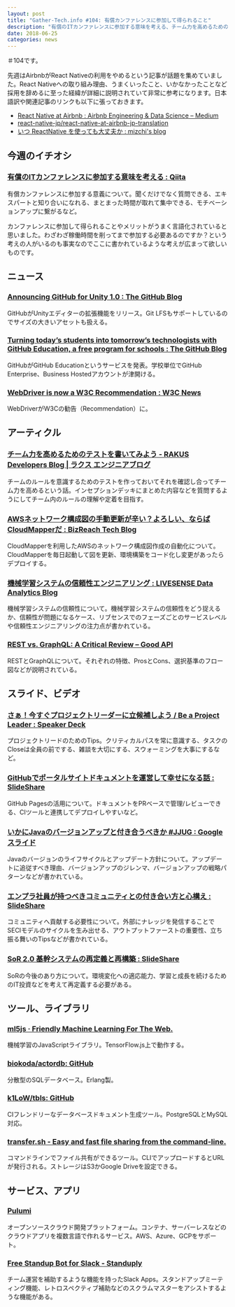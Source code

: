 ```yaml
---
layout: post
title: "Gather-Tech.info #104: 有償カンファレンスに参加して得られること"
description: "有償のITカンファレンスに参加する意味を考える、チーム力を高めるためのテストを書いてみよう など"
date: 2018-06-25
categories: news
---
```


＃104です。

先週はAirbnbがReact Nativeの利用をやめるという記事が話題を集めていました。React Nativeへの取り組み理由、うまくいったこと、いかなかったことなど採用を辞めるに至った経緯が詳細に説明されていて非常に参考になります。日本語訳や関連記事のリンクも以下に張っておきます。

- [React Native at Airbnb : Airbnb Engineering & Data Science – Medium](https://medium.com/airbnb-engineering/react-native-at-airbnb-f95aa460be1c)
- [react-native-jp/react-native-at-airbnb-jp-translation](https://github.com/react-native-jp/react-native-at-airbnb-jp-translation)
- [いつ ReactNative を使っても大丈夫か : mizchi's blog](http://mizchi.hatenablog.com/entry/2018/06/20/115539)


## 今週のイチオシ

### [有償のITカンファレンスに参加する意味を考える : Qiita](https://qiita.com/kenazuma/items/0cb8295d15a5b6898ebd)

有償カンファレンスに参加する意義について。聞くだけでなく質問できる、エキスパートと知り合いになれる、まとまった時間が取れて集中できる、モチベーションアップに繋がるなど。

カンファレンスに参加して得られることやメリットがうまく言語化されていると思いました。わざわざ稼働時間を削ってまで参加する必要あるのですか？という考えの人がいるのも事実なのでここに書かれているような考えが広まって欲しいものです。

## ニュース

### [Announcing GitHub for Unity 1.0 : The GitHub Blog](https://blog.github.com/2018-06-18-announcing-github-for-unity-1.0/)

GitHubがUnityエディターの拡張機能をリリース。Git LFSもサポートしているのでサイズの大きいアセットも扱える。

### [Turning today’s students into tomorrow’s technologists with GitHub Education, a free program for schools : The GitHub Blog](https://blog.github.com/2018-06-19-announcing-github-education/)

GitHubがGitHub Educationというサービスを発表。学校単位でGitHub Enterprise、Business Hostedアカウントが津開ける。

### [WebDriver is now a W3C Recommendation : W3C News](https://www.w3.org/blog/news/archives/7081)

WebDriverがW3Cの勧告（Recommendation）に。

## アーティクル

### [チーム力を高めるためのテストを書いてみよう - RAKUS Developers Blog | ラクス エンジニアブログ](http://tech-blog.rakus.co.jp/entry/20180619/agile/scrum)

チームのルールを意識するためのテストを作っておいてそれを確認し合ってチーム力を高めるという話。インセプションデッキにまとめた内容などを質問するようにしてチーム内のルールの理解や定着を目指す。

### [AWSネットワーク構成図の手動更新が辛い？よろしい、ならばCloudMapperだ : BizReach Tech Blog](https://tech.bizreach.co.jp/posts/30/visualize-cloud-network-by-cloudmapper/)

CloudMapperを利用したAWSのネットワーク構成図作成の自動化について。CloudMapperを毎日起動して図を更新、環境構築をコード化し変更があったらデプロイする。

### [機械学習システムの信頼性エンジニアリング : LIVESENSE Data Analytics Blog](https://analytics.livesense.co.jp/entry/2018/06/19/090000)

機械学習システムの信頼性について。機械学習システムの信頼性をどう捉えるか、信頼性が問題になるケース、リブセンスでのフェーズごとのサービスレベルや信頼性エンジニアリングの注力点が書かれている。

### [REST vs. GraphQL: A Critical Review – Good API](https://blog.goodapi.co/rest-vs-graphql-a-critical-review-5f77392658e7)

RESTとGraphQLについて。それぞれの特徴、ProsとCons、選択基準のフロー図などが説明されている。

## スライド、ビデオ

### [さぁ！今すぐプロジェクトリーダーに立候補しよう / Be a Project Leader : Speaker Deck](https://speakerdeck.com/kakakakakku/be-a-project-leader)

プロジェクトリードのためのTips。クリティカルパスを常に意識する、タスクのCloseは全員の前でする、雑談を大切にする、スウォーミングを大事にするなど。

### [GitHubでポータルサイトドキュメントを運営して幸せになる話 : SlideShare](https://www.slideshare.net/iwashi86/github-102233959)

GitHub Pagesの活用について。ドキュメントをPRベースで管理/レビューできる、CIツールと連携してデプロイしやすいなど。

### [いかにJavaのバージョンアップと付き合うべきか #JJUG : Google スライド](https://docs.google.com/presentation/d/1Q2xaFjJQwinzfAnnNVPNIiB-rfZeld2w_nIZ_y4oMlQ/edit#slide=id.p)

Javaのバージョンのライフサイクルとアップデート方針について。アップデートに追従すべき理由、バージョンアップのジレンマ、バージョンアップの戦略パターンなどが書かれている。

### [エンプラ社員が持つべきコミュニティとの付き合い方と心構え : SlideShare](https://www.slideshare.net/ohashimamoru/ss-102493746)

コミュニティへ貢献する必要性について。外部にナレッジを発信することでSECIモデルのサイクルを生み出せる、アウトプットファーストの重要性、立ち振る舞いのTipsなどが書かれている。

### [SoR 2.0 基幹システムの再定義と再構築 : SlideShare](https://www.slideshare.net/masuda220/sor-20)

SoRの今後のあり方について。環境変化への適応能力、学習と成長を続けるためのIT投資などを考えて再定義する必要がある。

## ツール、ライブラリ

### [ml5js · Friendly Machine Learning For The Web.](https://ml5js.org/)

機械学習のJavaScriptライブラリ。TensorFlow.js上で動作する。

### [biokoda/actordb: GitHub](https://github.com/biokoda/actordb)

分散型のSQLデータベース。Erlang製。

### [k1LoW/tbls: GitHub](https://github.com/k1LoW/tbls)

CIフレンドリーなデータベースドキュメント生成ツール。PostgreSQLとMySQL対応。

### [transfer.sh - Easy and fast file sharing from the command-line.](https://transfer.sh/)

コマンドラインでファイル共有ができるツール。CLIでアップロードするとURLが発行される。ストレージはS3かGoogle Driveを設定できる。

## サービス、アプリ

### [Pulumi](https://www.pulumi.com/)

オープンソースクラウド開発プラットフォーム。コンテナ、サーバーレスなどのクラウドアプリを複数言語で作れるサービス。AWS、Azure、GCPをサポート。

### [Free Standup Bot for Slack - Standuply](https://standuply.com/)

チーム運営を補助するような機能を持ったSlack Apps。スタンドアップミーティング機能、レトロスペクティブ補助などのスクラムマスターをアシストするような機能がある。
